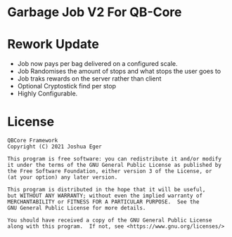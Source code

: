 # Garbage Job V2 For QB-Core

# Rework Update
- Job now pays per bag delivered on a configured scale.
- Job Randomises the amount of stops and what stops the user goes to
- Job traks rewards on the server rather than client
- Optional Cryptostick find per stop
- Highly Configurable.

# License

    QBCore Framework
    Copyright (C) 2021 Joshua Eger

    This program is free software: you can redistribute it and/or modify
    it under the terms of the GNU General Public License as published by
    the Free Software Foundation, either version 3 of the License, or
    (at your option) any later version.

    This program is distributed in the hope that it will be useful,
    but WITHOUT ANY WARRANTY; without even the implied warranty of
    MERCHANTABILITY or FITNESS FOR A PARTICULAR PURPOSE.  See the
    GNU General Public License for more details.

    You should have received a copy of the GNU General Public License
    along with this program.  If not, see <https://www.gnu.org/licenses/>